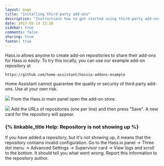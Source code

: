 ```yaml
---
layout: page
title: "Installing third-party add-ons"
description: "Instructions how to get started using third-party add-ons."
date: 2017-05-14 13:28
sidebar: true
comments: false
sharing: true
footer: true
---
```


Hass.io allows anyone to create add-on repositories to share their add-ons for Hass.io easily. To try this locally, you can use our example add-on repository at

```text
https://github.com/home-assistant/hassio-addons-example
```

<p class='note warning'>
Home Assistant cannot guarantee the quality or security of third party add-ons. Use at your own risk.
</p>

<p class='img'>
<img src='/images/hassio/screenshots/main_panel_store_icon.png' />
From the Hass.io main panel open the add-on store.
</p>

<p class='img'>
<img src='/images/hassio/screenshots/repositories_editor.png' />
Add the URLs of repositories (one per line) and then press "Save". A new card for the repository will appear.
</p>

### {% linkable_title Help: Repository is not showing up %}

If you have added a repository, but it's not showing up, it means that the repository contains invalid configuration. Go to the Hass.io panel -> Three dot menu -> Advanced Settings -> Supervisor card -> View logs and scroll to the bottom. It should tell you what went wrong. Report this information to the repository author.
